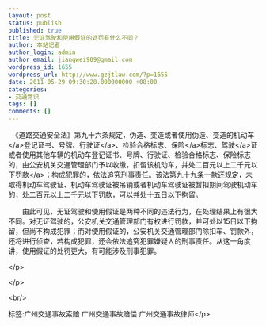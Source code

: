 ```yaml
---
layout: post
status: publish
published: true
title: 无证驾驶和使用假证的处罚有什么不同？
author: 本站记者
author_login: admin
author_email: jiangwei909@gmail.com
wordpress_id: 1655
wordpress_url: http://www.gzjtlaw.com/?p=1655
date: 2011-05-29 09:30:28.000000000 +08:00
categories:
- 交通常识
tags: []
comments: []
---
```

<p><p>　《道路交通安全法》第九十六条规定，伪造、变造或者使用伪造、变造的<a>机动车<&#47;a>登记证书、号牌、<a>行驶证<&#47;a>、检验合格标志、<a>保险<&#47;a>标志、<a>驾驶<&#47;a>证或者使用其他车辆的机动车登记证书、号牌、行驶证、检验合格标志、保险标志的，由公安机关交通管理部门予以收缴，扣留该机动车，并处二百元以上二千元以下<a>罚款<&#47;a>；构成犯罪的，依法追究刑事责任。该法第九十九条一款还规定，未取得机动车驾驶证、机动车驾驶证被吊销或者机动车驾驶证被暂扣期间驾驶机动车的，处二百元以上二千元以下罚款，可以并处十五日以下拘留。<p>　　由此可见，无证驾驶和使用假证是两种不同的违法行为，在处理结果上有很大不同。对无证驾驶的，公安机关交通管理部门有权进行罚款，并可处以15日以下拘留，但尚不构成犯罪；而对使用假证的，公安机关交通管理部门除扣车、罚款外，还将进行侦查，若构成犯罪，还会依法追究犯罪嫌疑人的刑事责任。从这一角度讲，使用假证的处罚更大，有可能涉及刑事犯罪。<br><p><&#47;p><br><p><&#47;p><br&#47;><p>标签:广州交通事故索赔 广州交通事故赔偿 广州交通事故律师<&#47;p>
